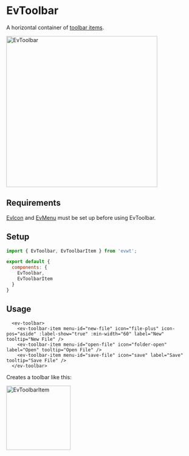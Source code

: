 # EvToolbar

A horizontal container of [toolbar items](/EvToolbarItem).

<img width="397" alt="EvToolbar" src="https://user-images.githubusercontent.com/611996/90095800-53d93c80-dcf7-11ea-86d4-b7a558631432.png">

## Requirements

[EvIcon](/EvIcon) and [EvMenu](/EvMenu) must be set up before using EvToolbar.

## Setup

```js
import { EvToolbar, EvToolbarItem } from 'evwt';

export default {
  components: {
    EvToolbar,
    EvToolbarItem
  }
}
```

## Usage
```vue
  <ev-toolbar>
    <ev-toolbar-item menu-id="new-file" icon="file-plus" icon-pos="aside" :label-show="true" :min-width="60" label="New" tooltip="New File" />
    <ev-toolbar-item menu-id="open-file" icon="folder-open" label="Open" tooltip="Open File" />
    <ev-toolbar-item menu-id="save-file" icon="save" label="Save" tooltip="Save File" />
  </ev-toolbar>
```

Creates a toolbar like this:

<img width="169" alt="EvToolbarItem" src="https://user-images.githubusercontent.com/611996/90179446-15816300-dd73-11ea-8f9f-ada722c0c7ba.png">
